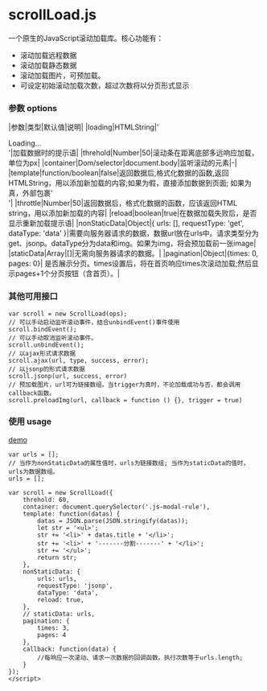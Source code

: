 # scrollLoad.js

 一个原生的JavaScript滚动加载库。核心功能有：
- 滚动加载远程数据
- 滚动加载静态数据
- 滚动加载图片，可预加载。
- 可设定初始滚动加载次数，超过次数将以分页形式显示

### 参数 options
|参数|类型|默认值|说明|
|loading|HTMLString|'<div class="ScrollLoad-loading">Loading...</div>'|加载数据时的提示语|
|threhold|Number|50|滚动条在距离底部多远响应加载，单位为px|
|container|Dom/selector|document.body|监听滚动的元素|-|
|template|function/boolean|false|返回数据后,格式化数据的函数,返回HTMLString，用以添加新加载的内容;如果为假，直接添加数据到页面; 如果为真，外部包裹'<div class="ScrollLoad"></div>'|
|throttle|Number|50|返回数据后，格式化数据的函数，应该返回HTML string，用以添加新加载的内容|
|reload|boolean|true|在数据加载失败后，是否显示重新加载提示语|
|nonStaticData|Object|{ urls: [], requestType: 'get', dataType: 'data' }|需要向服务器请求的数据，数据url放在urls中。请求类型分为get、jsonp。dataType分为data和img。如果为img，将会预加载前一张image|
|staticData|Array|[]|无需向服务器请求的数据。|
|pagination|Object|{times: 0, pages: 0}| 是否展示分页。times设置后，将在首页响应times次滚动加载;然后显示pages+1个分页按钮（含首页）。|

### 其他可用接口
```
var scroll = new ScrollLoad(ops);
// 可以手动启动监听滚动事件，结合unbindEvent()事件使用
scroll.bindEvent();
// 可以手动取消监听滚动事件。
scroll.unbindEvent();
// 以ajax形式请求数据
scroll.ajax(url, type, success, error);
// 以jsonp的形式请求数据
scroll.jsonp(url, success, error)
// 预加载图片，url可为链接数组。当trigger为真时，不论加载成功与否，都会调用callback函数。
scroll.preloadImg(url, callback = function () {}, trigger = true)
```

### 使用 usage
[demo](http://)

```
var urls = [];
// 当作为nonStaticData的属性值时，urls为链接数组; 当作为staticData的值时，urls为数据数组。
urls = [];

var scroll = new ScrollLoad({
    threhold: 60,
    container: document.querySelector('.js-modal-rule'),
    template: function(datas) {
        datas = JSON.parse(JSON.stringify(datas));
        let str = '<ul>';
        str += '<li>' + datas.title + '</li>';
        str += '<li>' + '-------分割-------' + '</li>';
        str += '</ul>';
        return str;
    },
    nonStaticData: {
        urls: urls,
        requestType: 'jsonp',
        dataType: 'data',
        reload: true,
    },
    // staticData: urls,
    pagination: {
        times: 3,
        pages: 4
    },
    callback: function(data) {
        //每响应一次滚动、请求一次数据的回调函数。执行次数等于urls.length;
    }
});
</script>
```